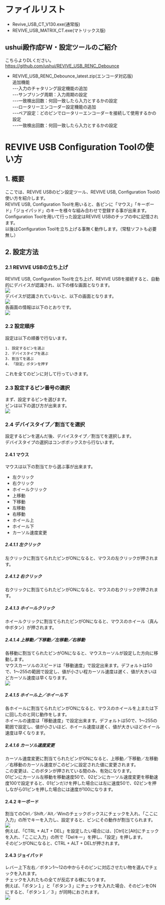 # ファイルリスト

 - Revive_USB_CT_V130.exe(通常版)
 - REVIVE_USB_MATRIX_CT.exe(マトリックス版)

## ushui殿作成FW・設定ツールのご紹介  
こちらよりDLください。  
https://github.com/ushui/REVIVE_USB_RENC_Debounce  
 - REVIVE_USB_RENC_Debounce_latest.zip(エンコーダ対応版)  
追加機能  
---入力のチャタリング設定機能の追加  
---サンプリング周期：入力周期の設定  
---一致検出回数：何回一致したら入力とするかの設定  
---ロータリーエンコーダー設定機能の追加  
---ペア設定：どのピンでロータリーエンコーダーを接続して使用するかの設定  
---一致検出回数：何回一致したら入力とするかの設定  
 
# REVIVE USB Configuration Toolの使い方

## 1. 概要

ここでは、REVIVE USBのピン設定ツール、REVIVE USB, Configuration Toolの使い方を紹介します。  
REVIVE USB, Configuration Toolを用いると、各ピンに「マウス」「キーボード」「ジョイパッド」のキーを様々な組み合わせで登録する事が出来ます。  
Configuration Toolを用いて行った設定はREVIVE USBのチップの中に記憶されます。  
以後はConfiguration Toolを立ち上げる事無く動作します。（常駐ソフトも必要無し）  

## 2. 設定方法

### 2.1 REVIVE USBの立ち上げ

REVIVE USB, Configuration Toolを立ち上げ、REVIVE USBを接続すると、自動的にデバイスが認識され、以下の様な画面となります。  
![](https://lh6.googleusercontent.com/li3BnWSCqTS_B3_ZmOh8z4FZYgbxWEKOpqTLYWl6ZiJWaeauTL0bK-nqGzD93qpdKG0f6m63DbKpYXGnxLui7rz6RzC687HpFbVVSIRakunJj5vyqHEge4w8)  
デバイスが認識されていないと、以下の画面となります。  
![](https://lh6.googleusercontent.com/11NaX34EBSxdQvyBctX4zwhNCsgsrADqhvUkWAUyOawUZ6Y2DWAzq89EYOvZGYn4S4h4sfC62w08P97P5bI9WD1Vfh_4xtpD_DIbkVX4LVkvWOtEttpnUE-T)  
各画面の情報は以下のとおりです。  
![](https://lh4.googleusercontent.com/vJYv8hhFh82GTmLzcqYKbJQRblYZrfmyJhofOyT59u6ycKakYlfeU0fUWvhwtinUvzlibs6PYky0SGMgIMqVusTZXYDfO6G5axmo0I79Wrh88npcUvlzJkMF)  
### 2.2 設定順序

設定は以下の順番で行ないます。  

    1. 設定するピンを選ぶ  
    2. デバイスタイプを選ぶ  
    3. 割当てを選ぶ  
    4. 「設定」ボタンを押す  

これを全てのピンに対して行っていきます。  

### 2.3 設定するピン番号の選択

まず、設定するピンを選びます。  
ピンは以下の選び方が出来ます。  
![](https://lh6.googleusercontent.com/g35vWL1eARPBdL8Rx3-Zp3u6KWDvDTFQYMzsU5mcJv4B_e6Oo0XX0Nut5H2xkxdDukuUaL5XuXpEljRkomdSD-9WrawvUegKaoXpC064rirkFuOgV8Pt28nN)  
### 2.4 デバイスタイプ／割当てを選択  

設定するピンを選んだ後、デバイスタイプ／割当てを選択します。  
デバイスタイプの選択はコンボボックスから行ないます。  

#### 2.4.1 マウス

マウスは以下の割当てから選ぶ事が出来ます。

 - 左クリック
 - 右クリック
 - ホイールクリック
 - 上移動
 - 下移動
 - 左移動
 - 右移動
 - ホイール上
 - ホイール下
 - カーソル速度変更

##### 2.4.1.1 左クリック

左クリックに割当てられたピンがONになると、マウスの左クリックが押されます。  

##### 2.4.1.2 右クリック

右クリックに割当てられたピンがONになると、マウスの右クリックが押されます。  

##### 2.4.1.3 ホイールクリック

ホイールクリックに割当てられたピンがONになると、マウスのホイール（真ん中ボタン）が押されます。  

##### 2.4.1.4 上移動／下移動／左移動／右移動

各移動に割当てられたピンがONになると、マウスカーソルが設定した方向に移動します。  
マウスカーソルのスピードは「移動速度」で設定出来ます。デフォルトは50で、1～255の範囲で設定し、値が小さい程カーソル速度は遅く、値が大きいほどカーソル速度は早くなります。  
![](https://lh6.googleusercontent.com/P7Hq5VtS8CqRuenw9ByTR8tfJozjr2tkxBOzaxDmz2vGtxPfr7J70xF7jlEBku4qAVE3IX155t3ziDHX88JKNwHl3zkEB3_dkNJMHNwgLTXHPJcO3I0--nBS)  

##### 2.4.1.5 ホイール上／ホイール下

各ホイールに割当てられたピンがONになると、マウスのホイールを上または下に回したのと同じ動作をします。  
ホイールの速度は「移動速度」で設定出来ます。デフォルトは50で、1～255の範囲で設定し、値が小さいほど、ホイール速度は遅く、値が大きいほどホイール速度は早くなります。  

##### 2.4.1.6 カーソル速度変更

カーソル速度変更に割当てられたピンがONになると、上移動／下移動／左移動／右移動のカーソル速度がこのピンに設定された値に変更されます。  
この変更は、このボタンが押されている間のみ、有効になります。  
01ピンにカーソル左移動を移動速度50で、02ピンにカーソル速度変更を移動速度100で設定すると、01ピンだけを押した場合には左に速度50で、02ピンを押しながら01ピンを押した場合には速度が100になります。  

#### 2.4.2 キーボード

割当てのCtrl／Shift／Alt／Winのチェックボックスにチェックを入れ、「ここに入力」の所でキーを入力し、設定すると、ピンにその動作が割当てられます。  
![](https://lh3.googleusercontent.com/AMDqYjLxhnA7K00yqyEIrQ663Q1lLc_5SfTl-sWraf_RRTZe_5jxAWBy6w5E_-IK2tzkEAK7-jQ44CufprtgvVdZsl4TCW4sfEwIML7PdU0LDioaf6KkTeHf)  
例えば、「CTRL + ALT + DEL」を設定したい場合には、[Ctrl]と[Alt]にチェックを入れ、「ここに入力」の所で「Delキー」を押し、「設定」を押します。  
そのピンがONになると、CTRL + ALT + DELが押されます。  

#### 2.4.3 ジョイパッド

レバー上下左右／ボタン1～12の中からそのピンに対応させたい物を選んでチェックを入れます。  
チェックを入れたもの全てが反応する様になります。  
例えば、「ボタン１」と「ボタン３」にチェックを入れた場合、そのピンをONにすると、「ボタン１／３」が同時におされます。  
![](https://lh4.googleusercontent.com/MySjBWVSyV3m4A7lQW4NOV5bz-Cn9Jsq66AgiclFI44m9CeVGcrf5BLO4NCr-pjm2VMuyUrKYuFYVhnNWg21SvRX037K3GxGAwf7s5AO6TSOMapCmlFgfQUw)  
